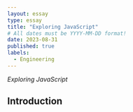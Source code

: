 ```yaml
---
layout: essay
type: essay
title: "Exploring JavaScript"
# All dates must be YYYY-MM-DD format!
date: 2023-08-31
published: true
labels:
  - Engineering
---
```

*Exploring JavaScript*
## Introduction
